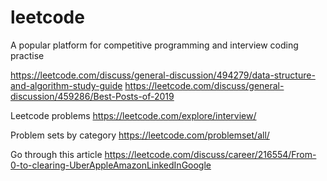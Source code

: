 # leetcode
A popular platform for competitive programming and interview coding practise

https://leetcode.com/discuss/general-discussion/494279/data-structure-and-algorithm-study-guide
https://leetcode.com/discuss/general-discussion/459286/Best-Posts-of-2019

Leetcode problems
https://leetcode.com/explore/interview/

Problem sets by category
https://leetcode.com/problemset/all/


Go through this article
https://leetcode.com/discuss/career/216554/From-0-to-clearing-UberAppleAmazonLinkedInGoogle
